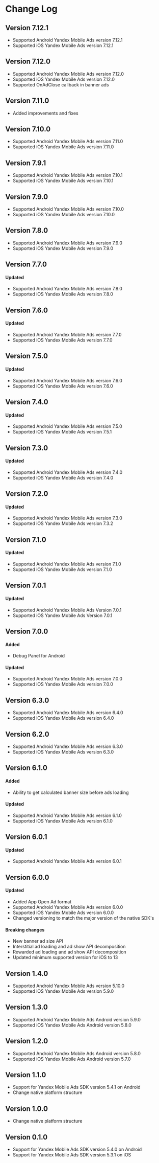 # Change Log

## Version 7.12.1
* Supported Android Yandex Mobile Ads version 7.12.1
* Supported iOS Yandex Mobile Ads version 7.12.1

## Version 7.12.0
* Supported Android Yandex Mobile Ads version 7.12.0
* Supported iOS Yandex Mobile Ads version 7.12.0
* Supported OnAdClose callback in banner ads

## Version 7.11.0
* Added improvements and fixes

## Version 7.10.0
* Supported Android Yandex Mobile Ads version 7.11.0
* Supported iOS Yandex Mobile Ads version 7.11.0

## Version 7.9.1
* Supported Android Yandex Mobile Ads version 7.10.1
* Supported iOS Yandex Mobile Ads version 7.10.1

## Version 7.9.0
* Supported Android Yandex Mobile Ads version 7.10.0
* Supported iOS Yandex Mobile Ads version 7.10.0

## Version 7.8.0
* Supported Android Yandex Mobile Ads version 7.9.0
* Supported iOS Yandex Mobile Ads version 7.9.0

## Version 7.7.0

#### Updated

* Supported Android Yandex Mobile Ads version 7.8.0
* Supported iOS Yandex Mobile Ads version 7.8.0

## Version 7.6.0

#### Updated

* Supported Android Yandex Mobile Ads version 7.7.0
* Supported iOS Yandex Mobile Ads version 7.7.0

## Version 7.5.0

#### Updated

* Supported Android Yandex Mobile Ads version 7.6.0
* Supported iOS Yandex Mobile Ads version 7.6.0

## Version 7.4.0

#### Updated

* Supported Android Yandex Mobile Ads version 7.5.0
* Supported iOS Yandex Mobile Ads version 7.5.1

## Version 7.3.0

#### Updated

* Supported Android Yandex Mobile Ads version 7.4.0
* Supported iOS Yandex Mobile Ads version 7.4.0

## Version 7.2.0

#### Updated

* Supported Android Yandex Mobile Ads version 7.3.0
* Supported iOS Yandex Mobile Ads version 7.3.2

## Version 7.1.0

#### Updated

* Supported Android Yandex Mobile Ads version 7.1.0
* Supported iOS Yandex Mobile Ads version 7.1.0

## Version 7.0.1

#### Updated

* Supported Android Yandex Mobile Ads Version 7.0.1
* Supported iOS Yandex Mobile Ads Version 7.0.1

## Version 7.0.0

#### Added

* Debug Panel for Android

#### Updated

* Supported Android Yandex Mobile Ads version 7.0.0
* Supported iOS Yandex Mobile Ads version 7.0.0

## Version 6.3.0

* Supported Android Yandex Mobile Ads version 6.4.0
* Supported iOS Yandex Mobile Ads version 6.4.0

## Version 6.2.0

* Supported Android Yandex Mobile Ads version 6.3.0
* Supported iOS Yandex Mobile Ads version 6.3.0

## Version 6.1.0

#### Added

* Ability to get calculated banner size before ads loading

#### Updated

* Supported Android Yandex Mobile Ads version 6.1.0
* Supported iOS Yandex Mobile Ads version 6.1.0

## Version 6.0.1

#### Updated
* Supported Android Yandex Mobile Ads version 6.0.1

## Version 6.0.0

#### Updated

* Added App Open Ad format
* Supported Android Yandex Mobile Ads version 6.0.0
* Supported iOS Yandex Mobile Ads version 6.0.0
* Changed versioning to match the major version of the native SDK's

#### Breaking changes

* New banner ad size API
* Interstitial ad loading and ad show API decomposition
* Rewarded ad loading and ad show API decomposition
* Updated minimum supported version for iOS to 13

## Version 1.4.0

* Supported Android Yandex Mobile Ads version 5.10.0
* Supported iOS Yandex Mobile Ads version 5.9.0

## Version 1.3.0

* Supported Android Yandex Mobile Ads Android version 5.9.0
* Supported iOS Yandex Mobile Ads Android version 5.8.0

## Version 1.2.0

* Supported Android Yandex Mobile Ads Android version 5.8.0
* Supported iOS Yandex Mobile Ads Android version 5.7.0

## Version 1.1.0

* Support for Yandex Mobile Ads SDK version 5.4.1 on Android
* Change native platform structure

## Version 1.0.0

* Change native platform structure

## Version 0.1.0

* Support for Yandex Mobile Ads SDK version 5.4.0 on Android
* Support for Yandex Mobile Ads SDK version 5.3.1 on iOS
